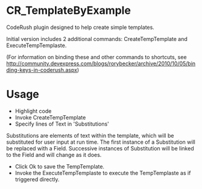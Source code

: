 CR_TemplateByExample
====================

CodeRush plugin designed to help create simple templates.

Initial version includes 2 additional commands: CreateTempTemplate and ExecuteTempTemplaste.

(For information on binding these and other commands to shortcuts, see http://community.devexpress.com/blogs/rorybecker/archive/2010/10/05/binding-keys-in-coderush.aspx)

Usage
=====

 - Highlight code
 - Invoke CreateTempTemplate
 - Specify lines of Text in 'Substitutions' 
 
 Substitutions are elements of text within the template, which will be substituted for user input at run time.
 The first instance of a Substitution will be replaced with a Field.
 Successive instances of Substitution will be linked to the Field and will change as it does.

 - Click Ok to save the TempTemplate.
 - Invoke the ExecuteTempTemplaste to execute the TempTemplaste as if triggered directly.
 
 
